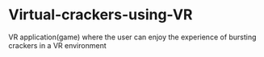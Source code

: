 # Virtual-crackers-using-VR
VR application(game) where the user can enjoy the experience of bursting crackers in a VR environment
